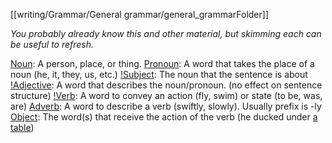 [[writing/Grammar/General grammar/general_grammarFolder]]

<i>You probably already know this and other material, but skimming each can be useful to refresh.</i>

<u>Noun</u>: A person, place, or thing.
<u>Pronoun</u>: A word that takes the place of a noun (he, it, they, us, etc.)
<u>!Subject</u>: The noun that the sentence is about
<u>!Adjective</u>: A word that describes the noun/pronoun. (no effect on sentence structure)
<u>!Verb</u>: A word to convey an action (fly, swim) or state (to be, was, are)
<u>Adverb</u>: A word to describe a verb (swiftly, slowly). Usually prefix is -ly
<u>Object</u>: The word(s) that receive the action of the verb (he ducked under <u>a table</u>)

